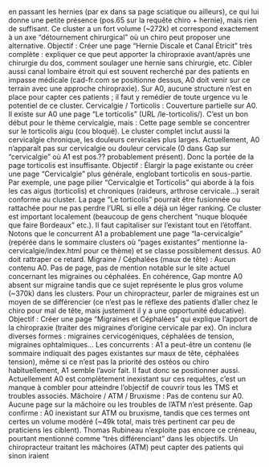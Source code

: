 en passant les hernies (par ex dans sa page sciatique ou ailleurs), ce qui lui donne une petite présence (pos.65 sur la requête chiro + hernie), mais rien de suffisant. Ce cluster a un fort volume (~272k) et correspond exactement à un axe “détournement chirurgical” où un chiro peut proposer une alternative. Objectif : Créer une page “Hernie Discale et Canal Étricit” très complète : expliquer ce que peut apporter la chiropraxie avant/après une chirurgie du dos, comment soulager une hernie sans chirurgie, etc. Cibler aussi canal lombaire étroit qui est souvent recherché par des patients en impasse médicale (cad-fr.com se positionne dessus, A0 doit venir sur ce terrain avec une approche chiropraxie). Sur A0, aucune structure n’est en place pour capter ces patients ; il faut y remédier de toute urgence vu le potentiel de ce cluster. Cervicalgie / Torticolis : Couverture partielle sur A0. Il existe sur A0 une page “Le torticolis” (URL /le-torticolis/). C’est un bon début pour le thème cervicalgie, mais : Cette page semble se concentrer sur le torticolis aigu (cou bloqué). Le cluster complet inclut aussi la cervicalgie chronique, les douleurs cervicales plus larges. Actuellement, A0 n’apparaît pas sur cervicalgie ou douleur cervicale (0 dans Gap sur “cervicalgie” où A1 est pos.?? probablement présent). Donc la portée de la page torticolis est insuffisante. Objectif : Élargir la page existante ou créer une page “Cervicalgie” plus générale, englobant torticolis en sous-partie. Par exemple, une page pilier “Cervicalgie et Torticolis” qui aborde à la fois les cas aigus (torticolis) et chroniques (raideurs, arthrose cervicale…) serait conforme au cluster. La page “Le torticolis” pourrait être fusionnée ou rattachée pour ne pas perdre l’URL si elle a déjà un léger ranking. Ce cluster est important localement (beaucoup de gens cherchent “nuque bloquée que faire Bordeaux” etc.). Il faut capitaliser sur l’existant tout en l’étoffant. Notons que le concurrent A1 a probablement une page “la-cervicalgie” (repérée dans le sommaire clusters où “pages existantes” mentionne la-cervicalgie/index.html pour ce thème) et se classe possiblement dessus. A0 doit rattraper ce retard. Migraine / Céphalées (maux de tête) : Aucun contenu A0. Pas de page, pas de mention notable sur le site actuel concernant les migraines ou céphalées. En cohérence, Gap montre A0 absent sur migraine tandis que ce sujet représente le plus gros volume (~370k) dans les clusters. Pour un chiropracteur, parler de migraines est un moyen de se différencier (ce n’est pas le réflexe des patients d’aller chez le chiro pour mal de tête, mais justement il y a une opportunité éducative). Objectif : Créer une page “Migraines et Céphalées” qui explique l’apport de la chiropraxie (traiter des migraines d’origine cervicale par ex). On inclura diverses formes : migraines cervicogéniques, céphalées de tension, migraines ophtalmiques… Les concurrents : A1 a peut-être un contenu (le sommaire indiquait des pages existantes sur maux de tête, céphalées tension), même si ce n’est pas la priorité des ostéos ou chiro habituellement, A1 semble l’avoir fait. Il faut donc se positionner aussi. Actuellement A0 est complètement inexistant sur ces requêtes, c’est un manque à combler pour atteindre l’objectif de couvrir tous les TMS et troubles associés. Mâchoire / ATM / Bruxisme : Pas de contenu sur A0. Aucune page sur la mâchoire ou les troubles de l’ATM n’est présente. Gap confirme : A0 inexistant sur ATM ou bruxisme, tandis que ces termes ont certes un volume modéré (~49k total, mais très pertinent car peu de praticiens les ciblent). Thomas Rubineau n’exploite pas encore ce créneau, pourtant mentionné comme “très différenciant” dans les objectifs. Un chiropracteur traitant les mâchoires (ATM) peut capter des patients qui sinon iraient